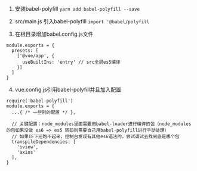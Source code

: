 1. 安装babel-polyfill
  `yarn add babel-polyfill --save`

2. src/main.js 引入babel-polyfill
  `import '@babel/polyfill`

3. 在根目录增加babel.config.js文件
  ```
  module.exports = {
    presets: [
      ['@vue/app', {
        useBuiltIns: 'entry' // src全局es5编译
      }]
    ]
  }
  ```

4. vue.config.js引用babel-polyfill并且加入配置
  ```
  require('babel-polyfill')
  module.exports = {
    ...{ /* 一些别的配置 */ },
    
    // 关键配置：node_modules里面需要用babel-loader进行编译的包（node_modules的包如果没做 es6 => es5 转码则需要自己用babel-polyfill进行手动处理）
    // 如果IE下还跑不起来，控制台发现有其他es6语法的，尝试调试去找到底是哪个包
    transpileDependencies: [
      'iview',
      'axios'
    ],
  }
  ```
